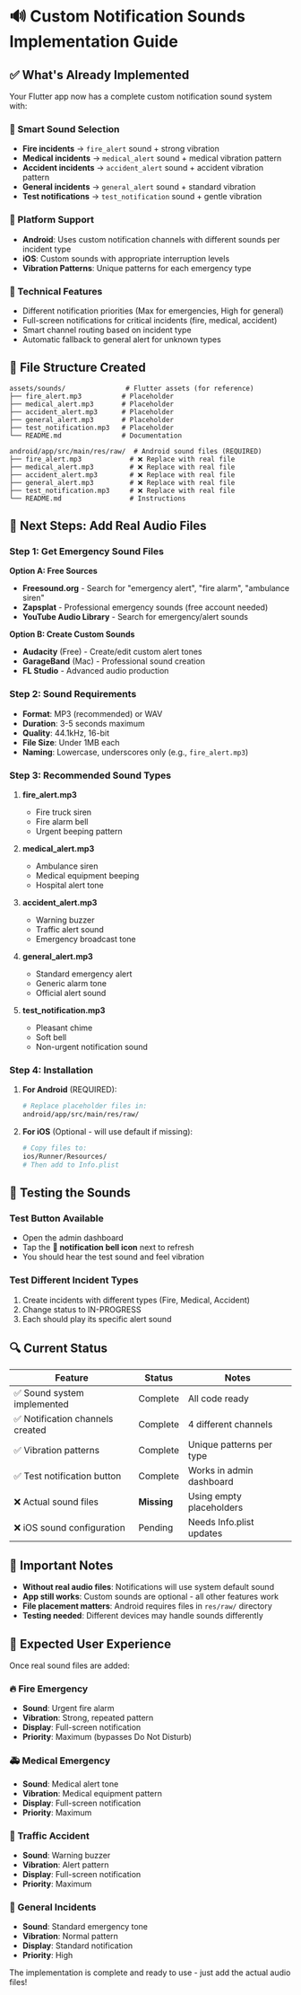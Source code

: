 # 🔊 Custom Notification Sounds Implementation Guide

## ✅ What's Already Implemented

Your Flutter app now has a complete custom notification sound system with:

### 🎵 Smart Sound Selection
- **Fire incidents** → `fire_alert` sound + strong vibration
- **Medical incidents** → `medical_alert` sound + medical vibration pattern  
- **Accident incidents** → `accident_alert` sound + accident vibration pattern
- **General incidents** → `general_alert` sound + standard vibration
- **Test notifications** → `test_notification` sound + gentle vibration

### 📱 Platform Support
- **Android**: Uses custom notification channels with different sounds per incident type
- **iOS**: Custom sounds with appropriate interruption levels
- **Vibration Patterns**: Unique patterns for each emergency type

### 🔧 Technical Features
- Different notification priorities (Max for emergencies, High for general)
- Full-screen notifications for critical incidents (fire, medical, accident)
- Smart channel routing based on incident type
- Automatic fallback to general alert for unknown types

## 📂 File Structure Created

```
assets/sounds/               # Flutter assets (for reference)
├── fire_alert.mp3          # Placeholder
├── medical_alert.mp3       # Placeholder  
├── accident_alert.mp3      # Placeholder
├── general_alert.mp3       # Placeholder
├── test_notification.mp3   # Placeholder
└── README.md               # Documentation

android/app/src/main/res/raw/  # Android sound files (REQUIRED)
├── fire_alert.mp3            # ❌ Replace with real file
├── medical_alert.mp3         # ❌ Replace with real file
├── accident_alert.mp3        # ❌ Replace with real file
├── general_alert.mp3         # ❌ Replace with real file
├── test_notification.mp3     # ❌ Replace with real file
└── README.md                 # Instructions
```

## 🎯 Next Steps: Add Real Audio Files

### Step 1: Get Emergency Sound Files

**Option A: Free Sources**
- **Freesound.org** - Search for "emergency alert", "fire alarm", "ambulance siren"
- **Zapsplat** - Professional emergency sounds (free account needed)
- **YouTube Audio Library** - Search for emergency/alert sounds

**Option B: Create Custom Sounds**
- **Audacity** (Free) - Create/edit custom alert tones
- **GarageBand** (Mac) - Professional sound creation
- **FL Studio** - Advanced audio production

### Step 2: Sound Requirements

- **Format**: MP3 (recommended) or WAV
- **Duration**: 3-5 seconds maximum
- **Quality**: 44.1kHz, 16-bit
- **File Size**: Under 1MB each
- **Naming**: Lowercase, underscores only (e.g., `fire_alert.mp3`)

### Step 3: Recommended Sound Types

1. **fire_alert.mp3**
   - Fire truck siren
   - Fire alarm bell
   - Urgent beeping pattern

2. **medical_alert.mp3** 
   - Ambulance siren
   - Medical equipment beeping
   - Hospital alert tone

3. **accident_alert.mp3**
   - Warning buzzer
   - Traffic alert sound  
   - Emergency broadcast tone

4. **general_alert.mp3**
   - Standard emergency alert
   - Generic alarm tone
   - Official alert sound

5. **test_notification.mp3**
   - Pleasant chime
   - Soft bell
   - Non-urgent notification sound

### Step 4: Installation

1. **For Android** (REQUIRED):
   ```bash
   # Replace placeholder files in:
   android/app/src/main/res/raw/
   ```

2. **For iOS** (Optional - will use default if missing):
   ```bash
   # Copy files to:
   ios/Runner/Resources/
   # Then add to Info.plist
   ```

## 🧪 Testing the Sounds

### Test Button Available
- Open the admin dashboard
- Tap the **🔔 notification bell icon** next to refresh
- You should hear the test sound and feel vibration

### Test Different Incident Types
1. Create incidents with different types (Fire, Medical, Accident)
2. Change status to IN-PROGRESS
3. Each should play its specific alert sound

## 🔍 Current Status

| Feature | Status | Notes |
|---------|---------|--------|
| ✅ Sound system implemented | Complete | All code ready |
| ✅ Notification channels created | Complete | 4 different channels |
| ✅ Vibration patterns | Complete | Unique patterns per type |
| ✅ Test notification button | Complete | Works in admin dashboard |
| ❌ Actual sound files | **Missing** | Using empty placeholders |
| ❌ iOS sound configuration | Pending | Needs Info.plist updates |

## 🚨 Important Notes

- **Without real audio files**: Notifications will use system default sound
- **App still works**: Custom sounds are optional - all other features work
- **File placement matters**: Android requires files in `res/raw/` directory
- **Testing needed**: Different devices may handle sounds differently

## 📱 Expected User Experience

Once real sound files are added:

### 🔥 Fire Emergency
- **Sound**: Urgent fire alarm
- **Vibration**: Strong, repeated pattern
- **Display**: Full-screen notification
- **Priority**: Maximum (bypasses Do Not Disturb)

### 🚑 Medical Emergency  
- **Sound**: Medical alert tone
- **Vibration**: Medical equipment pattern
- **Display**: Full-screen notification
- **Priority**: Maximum

### 🚗 Traffic Accident
- **Sound**: Warning buzzer
- **Vibration**: Alert pattern
- **Display**: Full-screen notification  
- **Priority**: Maximum

### 📢 General Incidents
- **Sound**: Standard emergency tone
- **Vibration**: Normal pattern
- **Display**: Standard notification
- **Priority**: High

The implementation is complete and ready to use - just add the actual audio files!